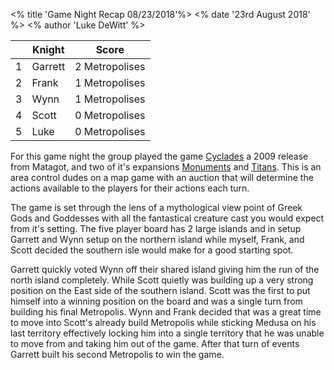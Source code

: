 <% title 'Game Night Recap 08/23/2018'%>
<% date '23rd August 2018' %>
<% author 'Luke DeWitt' %>

<div class="grid-score-entry" markdown="1">

| | Knight | Score |
| :---: | --- | :---: |
| 1 | Garrett | 2 Metropolises  |
| 2 | Frank | 1 Metropolises  |
| 3 | Wynn | 1 Metropolises |
| 4 | Scott | 0 Metropolises  |
| 5 | Luke | 0 Metropolises |

</div>

For this game night the group played the game [Cyclades](https://boardgamegeek.com/boardgame/54998/cyclades) a 2009 release from Matagot, and two of it's expansions [Monuments](https://boardgamegeek.com/boardgameexpansion/193215/cyclades-monuments) and [Titans](https://boardgamegeek.com/boardgameexpansion/155820/cyclades-titans).  This is an area control dudes on a map game with an auction that will determine the actions available to the players for their actions each turn.

The game is set through the lens of a mythological view point of Greek Gods and Goddesses with all the fantastical creature cast you would expect from it's setting.  The five player board has 2 large islands and in setup Garrett and Wynn setup on the northern island while myself, Frank, and Scott decided the southern isle would make for a good starting spot.

Garrett quickly voted Wynn off their shared island giving him the run of the north island completely.  While Scott quietly was building up a very strong position on the East side of the southern island.  Scott was the first to put himself into a winning position on the board and was a single turn from building his final Metropolis.  Wynn and Frank decided that was a great time to move into Scott's already build Metropolis while sticking Medusa on his last territory effectively locking him into a single territory that he was unable to move from and taking him out of the game.  After that turn of events Garrett built his second Metropolis to win the game.


